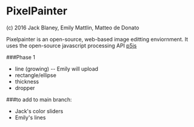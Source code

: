 # PixelPainter
(c) 2016 Jack Blaney, Emily Mattlin, Matteo de Donato

Pixelpainter is an open-source, web-based image editting enviornment.
It uses the open-source javascript processing API [p5js](p5js.org)

###Phase 1
- line (growing) -- Emily will upload
- rectangle/ellipse
- thickness
- dropper

###to add to main branch:
- Jack's color sliders
- Emily's lines

